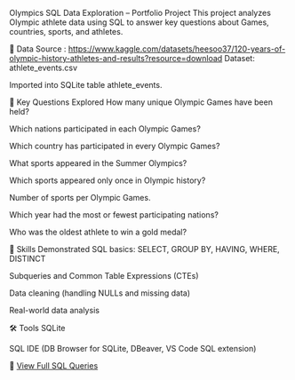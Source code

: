 Olympics SQL Data Exploration – Portfolio Project
This project analyzes Olympic athlete data using SQL to answer key questions about Games, countries, sports, and athletes.

📁 Data Source :
https://www.kaggle.com/datasets/heesoo37/120-years-of-olympic-history-athletes-and-results?resource=download
 Dataset: athlete_events.csv

Imported into SQLite table athlete_events.

📌 Key Questions Explored
How many unique Olympic Games have been held?

Which nations participated in each Olympic Games?

Which country has participated in every Olympic Games?

What sports appeared in the Summer Olympics?

Which sports appeared only once in Olympic history?

Number of sports per Olympic Games.

Which year had the most or fewest participating nations?

Who was the oldest athlete to win a gold medal?

🧠 Skills Demonstrated
SQL basics: SELECT, GROUP BY, HAVING, WHERE, DISTINCT

Subqueries and Common Table Expressions (CTEs)

Data cleaning (handling NULLs and missing data)

Real-world data analysis

🛠 Tools
SQLite

SQL IDE (DB Browser for SQLite, DBeaver, VS Code SQL extension)


📄 [View Full SQL Queries](olympics_games.txt)

